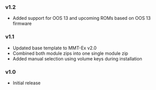 ### v1.2
- Added support for OOS 13 and upcoming ROMs based on OOS 13 firmware

### v1.1
- Updated base template to MMT-Ex v2.0
- Combined both module zips into one single module zip
- Added manual selection using volume keys during installation

### v1.0
- Initial release
